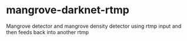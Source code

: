# mangrove-darknet-rtmp
Mangrove detector and mangrove density detector using rtmp input and then feeds back into another rtmp 
